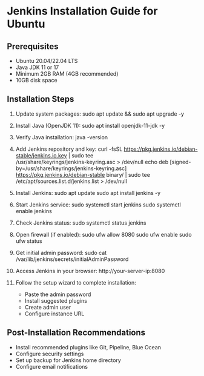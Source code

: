 # Jenkins Installation Guide for Ubuntu

## Prerequisites
- Ubuntu 20.04/22.04 LTS
- Java JDK 11 or 17
- Minimum 2GB RAM (4GB recommended)
- 10GB disk space

## Installation Steps

1. Update system packages:
   sudo apt update && sudo apt upgrade -y

2. Install Java (OpenJDK 11):
   sudo apt install openjdk-11-jdk -y

3. Verify Java installation:
   java -version

4. Add Jenkins repository and key:
   curl -fsSL https://pkg.jenkins.io/debian-stable/jenkins.io.key | sudo tee \
     /usr/share/keyrings/jenkins-keyring.asc > /dev/null
   echo deb [signed-by=/usr/share/keyrings/jenkins-keyring.asc] \
     https://pkg.jenkins.io/debian-stable binary/ | sudo tee \
     /etc/apt/sources.list.d/jenkins.list > /dev/null

5. Install Jenkins:
   sudo apt update
   sudo apt install jenkins -y

6. Start Jenkins service:
   sudo systemctl start jenkins
   sudo systemctl enable jenkins

7. Check Jenkins status:
   sudo systemctl status jenkins

8. Open firewall (if enabled):
   sudo ufw allow 8080
   sudo ufw enable
   sudo ufw status

9. Get initial admin password:
   sudo cat /var/lib/jenkins/secrets/initialAdminPassword

10. Access Jenkins in your browser:
    http://your-server-ip:8080

11. Follow the setup wizard to complete installation:
    - Paste the admin password
    - Install suggested plugins
    - Create admin user
    - Configure instance URL

## Post-Installation Recommendations
- Install recommended plugins like Git, Pipeline, Blue Ocean
- Configure security settings
- Set up backup for Jenkins home directory
- Configure email notifications